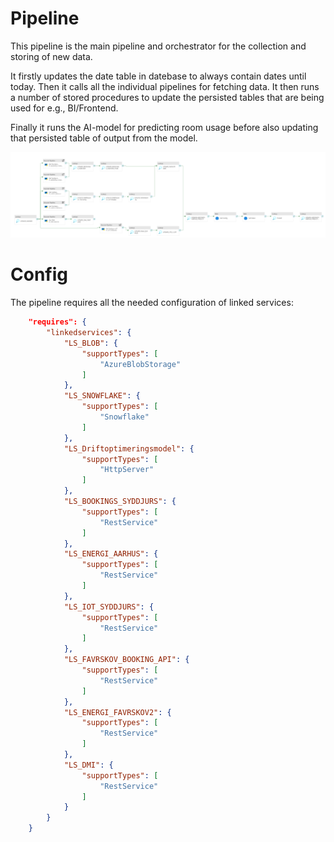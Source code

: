 # Pipeline

This pipeline is the main pipeline and orchestrator for the collection and storing of new data.

It firstly updates the date table in datebase to always contain dates until today. Then it calls all the individual pipelines for fetching data. It then runs a number of stored procedures to update the persisted tables that are being used for e.g., BI/Frontend. 

Finally it runs the AI-model for predicting room usage before also updating that persisted table of output from the model.

![Pipeline](../assets/PL_MASTERv2.png)

# Config
The pipeline requires all the needed configuration of linked services:

``` json
    "requires": {
        "linkedservices": {
            "LS_BLOB": {
                "supportTypes": [
                    "AzureBlobStorage"
                ]
            },
            "LS_SNOWFLAKE": {
                "supportTypes": [
                    "Snowflake"
                ]
            },
            "LS_Driftoptimeringsmodel": {
                "supportTypes": [
                    "HttpServer"
                ]
            },
            "LS_BOOKINGS_SYDDJURS": {
                "supportTypes": [
                    "RestService"
                ]
            },
            "LS_ENERGI_AARHUS": {
                "supportTypes": [
                    "RestService"
                ]
            },
            "LS_IOT_SYDDJURS": {
                "supportTypes": [
                    "RestService"
                ]
            },
            "LS_FAVRSKOV_BOOKING_API": {
                "supportTypes": [
                    "RestService"
                ]
            },
            "LS_ENERGI_FAVRSKOV2": {
                "supportTypes": [
                    "RestService"
                ]
            },
            "LS_DMI": {
                "supportTypes": [
                    "RestService"
                ]
            }
        }
    }
```